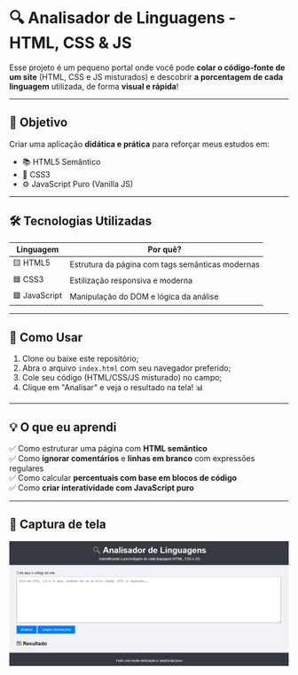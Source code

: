 # 🔍 Analisador de Linguagens - HTML, CSS & JS

Esse projeto é um pequeno portal onde você pode **colar o código-fonte de um site** (HTML, CSS e JS misturados) e descobrir **a porcentagem de cada linguagem** utilizada, de forma **visual e rápida**!

---

## 🎯 Objetivo

Criar uma aplicação **didática e prática** para reforçar meus estudos em:

- 📚 HTML5 Semântico
- 🎨 CSS3
- ⚙️ JavaScript Puro (Vanilla JS)

---

## 🛠 Tecnologias Utilizadas

| Linguagem | Por quê? |
|----------|----------|
| 🟨 HTML5 | Estrutura da página com tags semânticas modernas |
| 🟦 CSS3  | Estilização responsiva e moderna |
| 🟩 JavaScript | Manipulação do DOM e lógica da análise |

---

## 🚀 Como Usar

1. Clone ou baixe este repositório;
2. Abra o arquivo `index.html` com seu navegador preferido;
3. Cole seu código (HTML/CSS/JS misturado) no campo;
4. Clique em "Analisar" e veja o resultado na tela! 📊

---

## 💡 O que eu aprendi

✅ Como estruturar uma página com **HTML semântico**  
✅ Como **ignorar comentários** e **linhas em branco** com expressões regulares  
✅ Como calcular **percentuais com base em blocos de código**  
✅ Como **criar interatividade com JavaScript puro**

---

## 📸 Captura de tela

![screenshot](./images/print-home.png)

